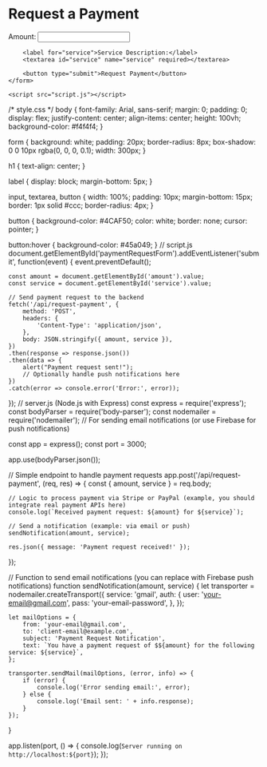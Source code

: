 <!DOCTYPE html>
<html lang="en">
<head>
    <meta charset="UTF-8">
    <meta name="viewport" content="width=device-width, initial-scale=1.0">
    <title>Payment Request</title>
    <link rel="stylesheet" href="style.css">
</head>
<body>
    <h1>Request a Payment</h1>
    <form id="paymentRequestForm">
        <label for="amount">Amount:</label>
        <input type="number" id="amount" name="amount" required>
        
        <label for="service">Service Description:</label>
        <textarea id="service" name="service" required></textarea>
        
        <button type="submit">Request Payment</button>
    </form>

    <script src="script.js"></script>
</body>
</html>
/* style.css */
body {
    font-family: Arial, sans-serif;
    margin: 0;
    padding: 0;
    display: flex;
    justify-content: center;
    align-items: center;
    height: 100vh;
    background-color: #f4f4f4;
}

form {
    background: white;
    padding: 20px;
    border-radius: 8px;
    box-shadow: 0 0 10px rgba(0, 0, 0, 0.1);
    width: 300px;
}

h1 {
    text-align: center;
}

label {
    display: block;
    margin-bottom: 5px;
}

input, textarea, button {
    width: 100%;
    padding: 10px;
    margin-bottom: 15px;
    border: 1px solid #ccc;
    border-radius: 4px;
}

button {
    background-color: #4CAF50;
    color: white;
    border: none;
    cursor: pointer;
}

button:hover {
    background-color: #45a049;
}
// script.js
document.getElementById('paymentRequestForm').addEventListener('submit', function(event) {
    event.preventDefault();
    
    const amount = document.getElementById('amount').value;
    const service = document.getElementById('service').value;

    // Send payment request to the backend
    fetch('/api/request-payment', {
        method: 'POST',
        headers: {
            'Content-Type': 'application/json',
        },
        body: JSON.stringify({ amount, service }),
    })
    .then(response => response.json())
    .then(data => {
        alert("Payment request sent!");
        // Optionally handle push notifications here
    })
    .catch(error => console.error('Error:', error));
});
// server.js (Node.js with Express)
const express = require('express');
const bodyParser = require('body-parser');
const nodemailer = require('nodemailer'); // For sending email notifications (or use Firebase for push notifications)

const app = express();
const port = 3000;

app.use(bodyParser.json());

// Simple endpoint to handle payment requests
app.post('/api/request-payment', (req, res) => {
    const { amount, service } = req.body;

    // Logic to process payment via Stripe or PayPal (example, you should integrate real payment APIs here)
    console.log(`Received payment request: ${amount} for ${service}`);

    // Send a notification (example: via email or push)
    sendNotification(amount, service);

    res.json({ message: 'Payment request received!' });
});

// Function to send email notifications (you can replace with Firebase push notifications)
function sendNotification(amount, service) {
    let transporter = nodemailer.createTransport({
        service: 'gmail',
        auth: {
            user: 'your-email@gmail.com',
            pass: 'your-email-password',
        },
    });

    let mailOptions = {
        from: 'your-email@gmail.com',
        to: 'client-email@example.com',
        subject: 'Payment Request Notification',
        text: `You have a payment request of $${amount} for the following service: ${service}`,
    };

    transporter.sendMail(mailOptions, (error, info) => {
        if (error) {
            console.log('Error sending email:', error);
        } else {
            console.log('Email sent: ' + info.response);
        }
    });
}

app.listen(port, () => {
    console.log(`Server running on http://localhost:${port}`);
});
